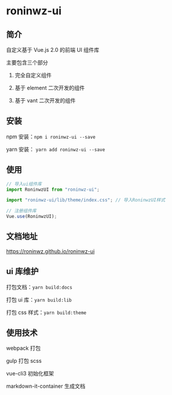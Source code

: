 # roninwz-ui

## 简介

自定义基于 Vue.js 2.0 的前端 UI 组件库

主要包含三个部分

1. 完全自定义组件

2. 基于 element 二次开发的组件

3. 基于 vant 二次开发的组件

## 安装

npm 安装：`npm i roninwz-ui --save`

yarn 安装： `yarn add roninwz-ui --save`

## 使用

```js
// 导入ui组件库
import RoninwzUI from "roninwz-ui";

import "roninwz-ui/lib/theme/index.css"; // 导入RoninwzUI样式

// 注册组件库
Vue.use(RoninwzUI);
```

## 文档地址

<https://roninwz.github.io/roninwz-ui>

## ui 库维护

打包文档：`yarn build:docs`

打包 ui 库：`yarn build:lib`

打包 css 样式：`yarn build:theme`

## 使用技术

webpack 打包

gulp 打包 scss

vue-cli3 初始化框架

markdown-it-container 生成文档
